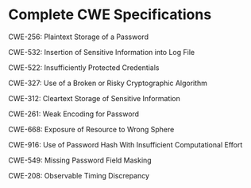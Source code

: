 

# Complete CWE Specifications

CWE-256: Plaintext Storage of a Password

CWE-532: Insertion of Sensitive Information into Log File

CWE-522: Insufficiently Protected Credentials

CWE-327: Use of a Broken or Risky Cryptographic Algorithm

CWE-312: Cleartext Storage of Sensitive Information

CWE-261: Weak Encoding for Password

CWE-668: Exposure of Resource to Wrong Sphere

CWE-916: Use of Password Hash With Insufficient Computational Effort

CWE-549: Missing Password Field Masking

CWE-208: Observable Timing Discrepancy